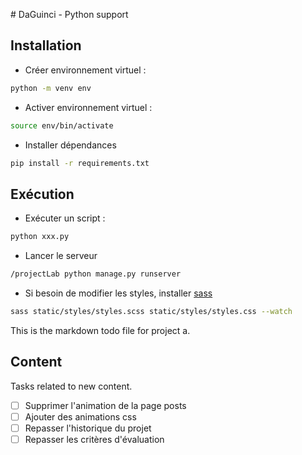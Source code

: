 \# DaGuinci \- Python support

## Installation

* Créer environnement virtuel :

``` bash
python -m venv env
```

* Activer environnement virtuel :

``` bash
source env/bin/activate
```

* Installer dépendances

``` bash
pip install -r requirements.txt
```

## Exécution

* Exécuter un script :

``` bash
python xxx.py
```

* Lancer le serveur

``` bash
/projectLab python manage.py runserver
```

* Si besoin de modifier les styles, installer [sass](https://sass-lang.com/install/)

``` bash
sass static/styles/styles.scss static/styles/styles.css --watch
```

This is the markdown todo file for project a.

## Content

Tasks related to new content.

* [ ] Supprimer l'animation de la page posts
* [ ] Ajouter des animations css
* [ ] Repasser l'historique du projet
* [ ] Repasser les critères d'évaluation
